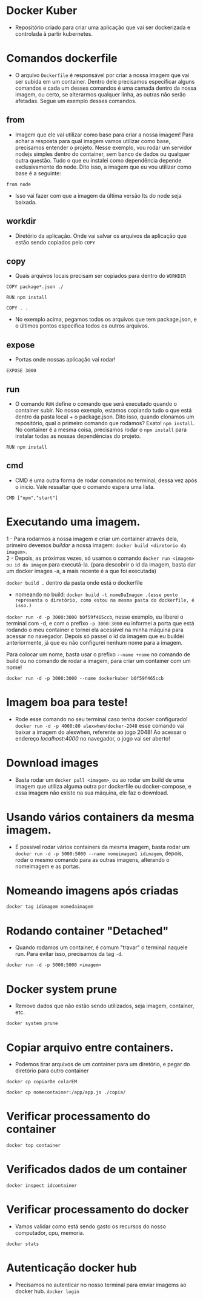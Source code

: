 # Docker Kuber

- Repositório criado para criar uma aplicação que vai ser dockerizada e controlada à partir kubernetes.

# Comandos dockerfile

- O arquivo `Dockerfile` é responsável por criar a nossa imagem que vai ser subida em um container. Dentro dele precisamos especificar alguns comandos e cada um desses comandos é uma camada dentro da nossa imagem, ou certo, se alterarmos qualquer linha, as outras não serão afetadas. Segue um exemplo desses comandos.

## from

- Imagem que ele vai utilizar como base para criar a nossa imagem! Para achar a resposta para qual imagem vamos utilizar como base, precisamos entender o projeto. Nesse exemplo, vou rodar um servidor nodejs simples dentro do container, sem banco de dados ou qualquer outra questão. Tudo o que eu instalei como dependência depende exclusivamente do node. Dito isso, a imagem que eu vou utilizar como base é a seguinte:

```
from node
```

- Isso vai fazer com que a imagem da última versão lts do node seja baixada.

## workdir

- Diretório da aplicação. Onde vai salvar os arquivos da aplicação que estão sendo copiados pelo `COPY`

## copy

- Quais arquivos locais precisam ser copiados para dentro do `WORKDIR`

```
COPY package*.json ./

RUN npm install

COPY . .
```

- No exemplo acima, pegamos todos os arquivos que tem package.json, e o últimos pontos especifica todos os outros arquivos.

## expose

- Portas onde nossas aplicação vai rodar!

```
EXPOSE 3000
```

## run

- O comando `RUN` define o comando que será executado quando o container subir. No nosso exemplo, estamos copiando tudo o que está dentro da pasta local + o package.json. Dito isso, quando clonamos um repositório, qual o primeiro comando que rodamos? Exato! `npm install`. No container é a mesma coisa, precisamos rodar o `npm install` para instalar todas as nossas dependências do projeto.

```
RUN npm install
```

## cmd

- CMD é uma outra forma de rodar comandos no terminal, dessa vez após o inicio. Vale ressaltar que o comando espera uma lista.

```
CMD ["npm","start"]
```

# Executando uma imagem.

1 - Para rodarmos a nossa imagem e criar um container através dela, primeiro devemos _buildar_ a nossa imagem: `docker build <diretorio da imagem>`.<br>
2 - Depois, as próximas vezes, só usamos o comando `docker run <imagem> ou id da imagem` para executá-la. (para descobrir o id da imagem, basta dar um docker images -a, a mais recente é a que foi executada)

`docker build .` dentro da pasta onde está o dockerfile

- nomeando no build: `docker build -t nomeDaImagem .(esse ponto representa o diretório, como estou na mesma pasta do dockerfile, é isso.)`

`docker run -d -p 3000:3000 b0f59f465ccb`, nesse exemplo, eu liberei o terminal com -d, e com o prefixo `-p 3000:3000` eu informei a porta que está rodando o meu container e tornei ela acessível na minha máquina para acessar no navegador. Depois só passei o id da imagem que eu buildei anteriormente, já que eu não configurei nenhum nome para a imagem.

Para colocar um nome, basta usar o prefixo `--name +nome` no comando de build ou no comando de rodar a imagem, para criar um container com um nome!

```
docker run -d -p 3000:3000 --name dockerkuber b0f59f465ccb

```

# Imagem boa para teste!

- Rode esse comando no seu terminal caso tenha docker configurado! `docker run -d -p 4000:80 alexwhen/docker-2048` esse comando vai baixar a imagem do alexwhen, referente ao jogo 2048! Ao acessar o endereço _localhost:4000_ no navegador, o jogo vai ser aberto!

# Download images

- Basta rodar um `docker pull <imagem>`, ou ao rodar um build de uma imagem que utiliza alguma outra por dockerfile ou docker-compose, e essa imagem não existe na sua máquina, ele faz o download.

# Usando vários containers da mesma imagem.

- É possível rodar vários containers da mesma imagem, basta rodar um `docker run -d -p 5000:5000 --name nomeimagem1 idimagem`, depois, rodar o mesmo comando para as outras imagens, alterando o nomeimagem e as portas.

# Nomeando imagens após criadas

`docker tag idimagem nomedaimagem`

# Rodando container "Detached"

- Quando rodamos um container, é comum "travar" o terminal naquele run. Para evitar isso, precisamos da tag `-d`.

`docker run -d -p 5000:5000 <imagem>`

# Docker system prune

- Remove dados que não estão sendo utilizados, seja imagem, container, etc.

`docker system prune`

# Copiar arquivo entre containers.

- Podemos tirar arquivos de um container para um diretório, e pegar do diretório para outro container

`docker cp copiarDe colarEM`

`docker cp nomecontainer:/app/app.js ./copia/`

# Verificar processamento do container

`docker top container`

# Verificados dados de um container

`docker inspect idcontainer`

# Verificar processamento do docker

- Vamos validar como está sendo gasto os recursos do nosso computador, cpu, memoria.

`docker stats`

# Autenticação docker hub

- Precisamos no autenticar no nosso terminal para enviar imagems ao docker hub.
  `docker login`
